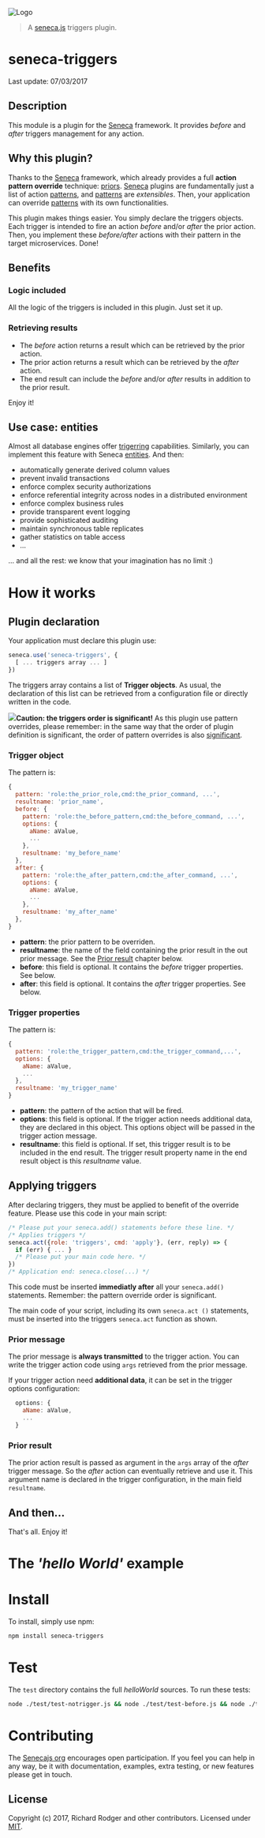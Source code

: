 ![Logo]
> A [seneca.js][] triggers plugin.

# seneca-triggers

Last update: 07/03/2017

## Description

This module is a plugin for the [Seneca][] framework. It provides *before* and *after* triggers management for any action.

## Why this plugin?

Thanks to the [Seneca][] framework, which already provides a full **action pattern override** technique: [priors][].
[Seneca][] plugins are fundamentally just a list of action [patterns][], and [patterns][] are *extensibles*. Then, your application can override [patterns][] with its own functionalities.

This plugin makes things easier. You simply declare the triggers objects. Each trigger is intended to fire an action *before* and/or *after* the prior action. Then, you implement these *before/after* actions with their pattern in the target microservices. Done!

## Benefits

### Logic included

All the logic of the triggers is included in this plugin. Just set it up.

### Retrieving results

- The *before* action returns a result which can be retrieved by the prior action.
- The prior action returns a result which can be retrieved by the *after* action.
- The end result can include the *before* and/or *after* results in addition to the prior result.

Enjoy it!

## Use case: entities

Almost all database engines offer [trigerring][] capabilities. Similarly, you can implement this feature with Seneca [entities][]. And then:

- automatically generate derived column values
- prevent invalid transactions
- enforce complex security authorizations
- enforce referential integrity across nodes in a distributed environment
- enforce complex business rules
- provide transparent event logging
- provide sophisticated auditing
- maintain synchronous table replicates
- gather statistics on table access
- ...

... and all the rest: we know that your imagination has no limit :)

# How it works

## Plugin declaration

Your application must declare this plugin use:

```js
seneca.use('seneca-triggers', {
  [ ... triggers array ... ]
})
```

The triggers array contains a list of **Trigger objects**.
As usual, the declaration of this list can be retrieved from a configuration file or directly written in the code.

![](https://github.com/jack-y/seneca-triggers/tree/master/media/caution.png)**Caution: the triggers order is significant!**
As this plugin use pattern overrides, please remember: in the same way that the order of plugin definition is significant, the order of pattern overrides is also [significant][].

### Trigger object

The pattern is:

```js
{
  pattern: 'role:the_prior_role,cmd:the_prior_command, ...',
  resultname: 'prior_name',
  before: {
    pattern: 'role:the_before_pattern,cmd:the_before_command, ...',
    options: {
      aName: aValue,
      ...
    },
    resultname: 'my_before_name'
  },
  after: {
    pattern: 'role:the_after_pattern,cmd:the_after_command, ...',
    options: {
      aName: aValue,
      ...
    },
    resultname: 'my_after_name'
  },
}
```

- **pattern**: the prior pattern to be overriden.
- **resultname**: the name of the field containing the prior result in the out prior message. See the [Prior result](#prior-result) chapter below.
- **before**: this field is optional. It contains the *before* trigger properties. See below.
- **after**: this field is optional. It contains the *after* trigger properties. See below.

### Trigger properties

The pattern is:

```js
{
  pattern: 'role:the_trigger_pattern,cmd:the_trigger_command,...',
  options: {
    aName: aValue,
    ...
  },
  resultname: 'my_trigger_name'
}
```

- **pattern**: the pattern of the action that will be fired.
- **options**: this field is optional. If the trigger action needs additional data, they are declared in this object. This options object will be passed in the trigger action message.
- **resultname**: this field is optional. If set, this trigger result is to be included in the end result. The trigger result property name in the end result object is this *resultname* value.

## Applying triggers

After declaring triggers, they must be applied to benefit of the override feature. Please use this code in your main script:

```js
/* Please put your seneca.add() statements before these line. */
/* Applies triggers */
seneca.act({role: 'triggers', cmd: 'apply'}, (err, reply) => {
  if (err) { ... }
  /* Please put your main code here. */
})
/* Application end: seneca.close(...) */
```

This code must be inserted **immediatly after** all your `seneca.add()` statements. Remember: the pattern override order is significant.

The main code of your script, including its own `seneca.act ()` statements, must be inserted into the triggers `seneca.act` function as shown.

### Prior message

The prior message is **always transmitted** to the trigger action.
You can write the trigger action code using `args` retrieved from the prior message.

If your trigger action need **additional data**, it can be set in the trigger options configuration: 

```js
  options: {
    aName: aValue,
    ...
  }
```

### Prior result

The prior action result is passed as argument in the `args` array of the *after* trigger message. So the *after* action can eventually retrieve and use it. 
This argument name is declared in the trigger configuration, in the main field `resultname`.

## And then...

That's all. Enjoy it!

# The *'hello World'* example

# Install

To install, simply use npm:

```sh
npm install seneca-triggers
```

# Test

The `test` directory contains the full *helloWorld* sources.
To run these tests:

```sh
node ./test/test-notrigger.js && node ./test/test-before.js && node ./test/test-after.js && node ./test/test-before-after.js
```

# Contributing

The [Senecajs org][] encourages open participation. If you feel you can help in any way, be it with documentation, examples, extra testing, or new features please get in touch.

## License

Copyright (c) 2017, Richard Rodger and other contributors.
Licensed under [MIT][].

[MIT]: ./LICENSE
[Logo]: http://senecajs.org/files/assets/seneca-logo.jpg
[Seneca.js]: https://www.npmjs.com/package/seneca
[Seneca]: http://senecajs.org/
[Senecajs org]: https://github.com/senecajs/
[priors]: http://senecajs.org/docs/tutorials/understanding-prior-actions.html
[Patterns]: http://senecajs.org/getting-started/#patterns
[patterns]: http://senecajs.org/getting-started/#patterns
[entities]: http://senecajs.org/docs/tutorials/understanding-data-entities.html
[trigerring]: https://en.wikipedia.org/wiki/Database_trigger
[significant]: http://senecajs.org/docs/tutorials/understanding-prior-actions.html#add-order-is-significant-